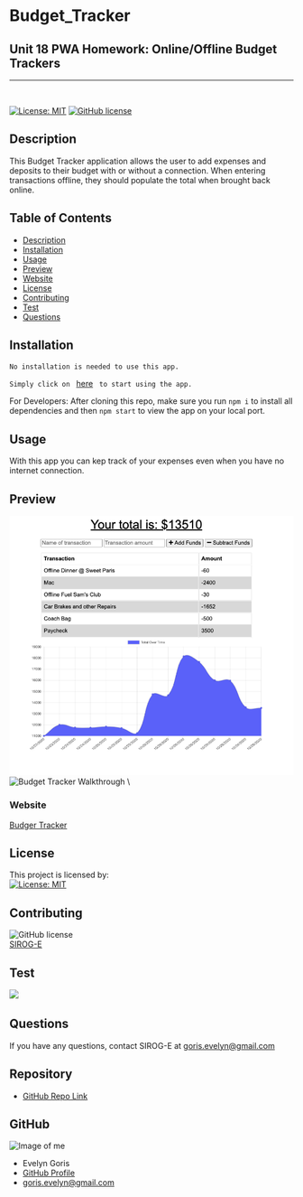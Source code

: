 # Budget_Tracker
## Unit 18 PWA Homework: Online/Offline Budget Trackers
<hr> 
<br> 

[![License: MIT](https://img.shields.io/badge/License-MIT-yellow.svg)](https://opensource.org/licenses/MIT)
[![GitHub license](https://img.shields.io/badge/Made%20by-SIROG--E-ab8c9b?style=flat&logo=github)](http://https://github.com/SIROG-E)  
  
## Description
This Budget Tracker application allows the user to add expenses and deposits to their budget with or without a connection. When entering transactions offline, they should populate the total when brought back online.


## Table of Contents
* [Description](#description)
* [Installation](#installation)
* [Usage](#usage)
* [Preview](#preview)
* [Website](#website)
* [License](#license)
* [Contributing](#contributing)
* [Test](#tests)
* [Questions](#questions)
  
## Installation

```
No installation is needed to use this app. 
  ```
`Simply click on ` [here](https://budget-tracker-eg.herokuapp.com/)  ` to start using the app.`

For Developers: After cloning this repo, make sure you run `npm i` to install all dependencies and then `npm start` to view the app on your local port. 
 

## Usage
With this app you can kep track of your expenses even when you have no internet connection.


## Preview
![Budget Tracker Preview](assets/images/Budget_Tracker.png) \
![Budget Tracker Walkthrough](assets/images/Budget_Tracker.gif) \

### Website

[Budger Tracker](https://budget-tracker-eg.herokuapp.com/) 

## License
This project is licensed by:\
[![License: MIT](https://img.shields.io/badge/License-MIT-yellow.svg)](https://opensource.org/licenses/MIT) 

## Contributing
![GitHub license](https://img.shields.io/badge/Made%20by-SIROG--E-ab8c9b?style=flat&logo=github)\
[SIROG-E](https://github.com/SIROG-E)

## Test
![](https://img.shields.io/badge/Test-100%25-success?style=flat&logo=node.js) 

## Questions
If you have any questions, contact SIROG-E at goris.evelyn@gmail.com
  
## Repository
- [GitHub Repo Link](https://github.com/SIROG-E/Budget_Tracker)
  
## GitHub
![Image of me](https://avatars2.githubusercontent.com/u/70104520?s=150&u=8e74301d42e60aae2307f5628e80c8f9cf9f8263&v=4)
- Evelyn Goris
- [GitHub Profile](https://github.com/SIROG-E)
- goris.evelyn@gmail.com
